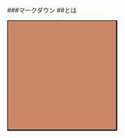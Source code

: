 ###マークダウン
##とは


<svg viewBox="0 0 200 200" xmlns="http://www.w3.org/2000/svg" version="1.1">
<path d="M0 0 V100 H100 V0 H0" fill="#cc8866" stroke="black"/>
</svg>
